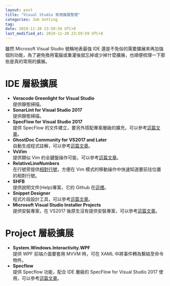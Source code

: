 ```yaml
---
layout: post
title: "Visual Studio 常用擴展整理"
categories: Job Setting
tag: 
date: 2019-11-20 23:59:59 UTC+8 
last_modified_at: 2019-11-20 23:59:59 UTC+8 
---
```

雖然 Microsoft Visual Studio 號稱地表最強 IDE 還是不免俗的需要擴展來再加強個別功能，為了避免換用電腦或重灌後就忘掉或少掉什麼擴展，也順便梳理一下那些是真的常用的擴展。

# IDE 層級擴展
* **Veracode Greenlight for Visual Studio**  
提供靜態掃描。
* **SonarLint for Visual Studio 2017**  
提供靜態掃描。
* **SpecFlow for Visual Studio 2017**  
提供 SpecFlow 的文件建立，要另外搭配專案層級的擴充，可以參考[這篇文章][Specflow]。
* **GhostDoc Community for VS2017 and Later**  
自動生成程式註解，可以參考[這篇文章][GhostDoc]。
* **VsVim**  
提供類似 Vim 的全鍵盤操作可能，可以參考[這篇文章][VsVim]。
* **RelativeLineNumbers**  
在行號旁提供[相對行號][Numbers]，方便在 Vim 模式的移動操作中快速知道要前往位置的相對行號。
* **SHFB**  
提供說明文件(Help)專案，它的 Github 在[這裡][SHFB]。
* **Snippet Designer**  
程式片段設計工具，可以參考[這篇文章][SnippetDesigner]。
* **Microsoft Visual Studio Installer Projects**  
提供安裝專案，在 VS2017 後原生沒有提供安裝專案，可以參考[這篇文章][InstallerProjects]。

# Project 層級擴展
* **System.Windows.Interactivity.WPF**  
提供 WPF 前端介面要套用 MVVM 時，可在 XAML 中將事件轉為繫結至命令物件。
* **Specflow**  
提供 Specflow 功能，配合 IDE 層級的 SpecFlow for Visual Studio 2017 使用，可以參考[這篇文章][Specflow]。



[SHFB]:https://github.com/EWSoftware/SHFB
[Specflow]:https://dotblogs.com.tw/yc421206/2014/12/22/unit_test_specflow_hello_world
[GhostDoc]:https://dotblogs.com.tw/wasichris/2016/01/21/172429
[VsVim]:https://dotblogs.com.tw/mystic_pieces/2018/03/03/003303
[SnippetDesigner]:https://dotblogs.com.tw/kinanson/2014/09/22/146654
[InstallerProjects]:https://blogs.msdn.microsoft.com/msdntaiwan/2014/04/17/visual-studio-visual-studio-installer-project-installshield-limited-edition/
[Numbers]:https://www.weiyeying.com/ask/6131796